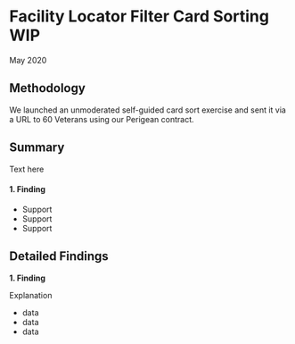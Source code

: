 # Facility Locator Filter Card Sorting WIP
May 2020

## Methodology
We launched an unmoderated self-guided card sort exercise and sent it via a URL to 60 Veterans using our Perigean contract.

## Summary

Text here

#### 1. Finding

- Support
- Support
- Support

## Detailed Findings

**1. Finding**

Explanation

- data
- data
- data
